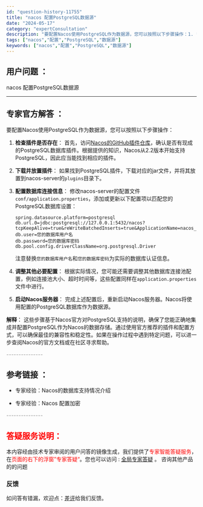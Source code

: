 ```yaml
---
id: "question-history-11755"
title: "nacos 配置PostgreSQL数据源"
date: "2024-05-17"
category: "expertConsultation"
description: "要配置Nacos使用PostgreSQL作为数据源，您可以按照以下步骤操作：1. **检查插件是否存在**：   首先，访问[Nacos的GitHub插件仓库](https://github.com/nacos-group/nacos-plugin)，确认是否有现成的PostgreSQL数据库插件。"
tags: ["nacos","配置","PostgreSQL","数据源"]
keywords: ["nacos","配置","PostgreSQL","数据源"]
---
```


## 用户问题 ： 
 nacos 配置PostgreSQL数据源  

---------------
## 专家官方解答 ：

要配置Nacos使用PostgreSQL作为数据源，您可以按照以下步骤操作：

1. **检查插件是否存在**：
   首先，访问[Nacos的GitHub插件仓库](https://github.com/nacos-group/nacos-plugin)，确认是否有现成的PostgreSQL数据库插件。根据提供的知识，Nacos从2.2版本开始支持PostgreSQL，因此应当能找到相应的插件。

2. **下载并放置插件**：
   如果找到PostgreSQL插件，下载对应的jar文件，并将其放置到nacos-server的`plugins`目录下。

3. **配置数据库连接信息**：
   修改nacos-server的配置文件`conf/application.properties`，添加或更新以下配置项以匹配您的PostgreSQL数据库设置：
   ```plaintext
   spring.datasource.platform=postgresql
   db.url.0=jdbc:postgresql://127.0.0.1:5432/nacos?tcpKeepAlive=true&reWriteBatchedInserts=true&ApplicationName=nacos_java
   db.user=您的数据库用户名
   db.password=您的数据库密码
   db.pool.config.driverClassName=org.postgresql.Driver
   ```
   注意替换`您的数据库用户名`和`您的数据库密码`为实际的数据库认证信息。

4. **调整其他必要配置**：
   根据实际情况，您可能还需要调整其他数据库连接池配置，例如连接池大小、超时时间等，这些配置同样在`application.properties`文件中进行。

5. **启动Nacos服务器**：
   完成上述配置后，重新启动Nacos服务器。Nacos将使用配置的PostgreSQL数据库作为数据源。

**解释**：
这些步骤基于Nacos官方对PostgreSQL支持的说明，确保了您能正确地集成并配置PostgreSQL作为Nacos的数据存储。通过使用官方推荐的插件和配置方式，可以确保最佳的兼容性和稳定性。如果在操作过程中遇到特定问题，可以进一步查阅Nacos的官方文档或在社区寻求帮助。


<font color="#949494">---------------</font> 


## 参考链接 ：

* 专家经验：Nacos的数据库支持情况介绍 
 
 * 专家经验：Nacos 配置加密 


 <font color="#949494">---------------</font> 
 


## <font color="#FF0000">答疑服务说明：</font> 

本内容经由技术专家审阅的用户问答的镜像生成，我们提供了<font color="#FF0000">专家智能答疑服务</font>，在<font color="#FF0000">页面的右下的浮窗”专家答疑“</font>。您也可以访问 : [全局专家答疑](https://answer.opensource.alibaba.com/docs/intro) 。 咨询其他产品的的问题

### 反馈
如问答有错漏，欢迎点：[差评](https://ai.nacos.io/user/feedbackByEnhancerGradePOJOID?enhancerGradePOJOId=13782)给我们反馈。
